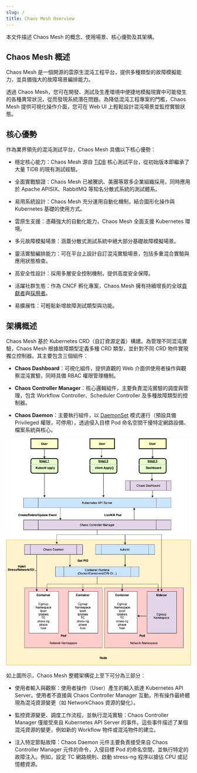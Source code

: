 ```yaml
---
slug: /
title: Chaos Mesh Overview
---
```


本文件描述 Chaos Mesh 的概念、使用場景、核心優勢及其架構。

## Chaos Mesh 概述

Chaos Mesh 是一個開源的雲原生混沌工程平台，提供多種類型的故障模擬能力，並具備強大的故障場景編排能力。

透過 Chaos Mesh，您可在開發、測試及生產環境中便捷地模擬現實中可能發生的各種異常狀況，從而發現系統潛在問題。為降低混沌工程專案的門檻，Chaos Mesh 提供可視化操作介面，您可在 Web UI 上輕鬆設計混沌場景並監控實驗狀態。

## 核心優勢

作為業界領先的混沌測試平台，Chaos Mesh 具備以下核心優勢：

- 穩定核心能力：Chaos Mesh 源自 [TiDB](https://github.com/pingcap/tidb) 核心測試平台，從初始版本即繼承了大量 TiDB 的現有測試經驗。

- 全面實戰驗證：Chaos Mesh 已被騰訊、美團等眾多企業組織採用，同時應用於 Apache APISIX、RabbitMQ 等知名分散式系統的測試體系。

- 易用系統設計：Chaos Mesh 充分運用自動化機制，結合圖形化操作與 Kubernetes 基礎的使用方式。

- 雲原生支援：憑藉強大的自動化能力，Chaos Mesh 全面支援 Kubernetes 環境。

- 多元故障模擬場景：涵蓋分散式測試系統中絕大部分基礎故障模擬場景。

- 靈活實驗編排能力：可在平台上設計自訂混沌實驗場景，包括多重混合實驗與應用狀態檢查。

- 高安全性設計：採用多層安全控制機制，提供高度安全保障。

- 活躍社群生態：作為 CNCF 孵化專案，Chaos Mesh 擁有持續增長的全球[貢獻者](https://github.com/chaos-mesh/chaos-mesh/graphs/contributors)與[採用者](https://github.com/chaos-mesh/chaos-mesh/blob/master/ADOPTERS.md)。

- 易擴展性：可輕鬆新增故障測試類型與功能。

## 架構概述

Chaos Mesh 基於 Kubernetes CRD（自訂資源定義）構建。為管理不同混沌實驗，Chaos Mesh 根據故障類型定義多種 CRD 類型，並針對不同 CRD 物件實現獨立控制器。其主要包含三個組件：

- **Chaos Dashboard**：可視化組件，提供直觀的 Web 介面供使用者操作與觀察混沌實驗，同時具備 RBAC 權限管理機制。

- **Chaos Controller Manager**：核心邏輯組件，主要負責混沌實驗的調度與管理，包含 Workflow Controller、Scheduler Controller 及多種故障類型的控制器。

- **Chaos Daemon**：主要執行組件，以 [DaemonSet](https://kubernetes.io/docs/concepts/workloads/controllers/daemonset/) 模式運行（預設具備 Privileged 權限，可停用），透過侵入目標 Pod 命名空間干擾特定網路設備、檔案系統與核心。

![Architecture](img/architecture.png)

如上圖所示，Chaos Mesh 整體架構從上至下可分為三部分：

- 使用者輸入與觀察：使用者操作（User）產生的輸入抵達 Kubernetes API Server。使用者不直接與 Chaos Controller Manager 互動，所有操作最終體現為混沌資源變更（如 NetworkChaos 資源的變化）。

- 監控資源變更、調度工作流程，並執行混沌實驗：Chaos Controller Manager 僅接受來自 Kubernetes API Server 的事件。這些事件描述了某個混沌資源的變更，例如新的 Workflow 物件或混沌物件的建立。

- 注入特定節點故障：Chaos Daemon 元件主要負責接受來自 Chaos Controller Manager 元件的命令，入侵目標 Pod 的命名空間，並執行特定的故障注入。例如，設定 TC 網路規則、啟動 stress-ng 程序以搶佔 CPU 或記憶體資源。